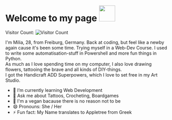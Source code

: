 # Welcome to my page <img src="https://media.giphy.com/media/mGcNjsfWAjY5AEZNw6/giphy.gif" width="50">

Visitor Count: ![Visitor Count](https://profile-counter.glitch.me/{Milia2201}/count.svg)

I'm Milia, 28, from Freiburg, Germany. 
Back at coding, but feel like a newby again cause it's been some time. Trying myself in a Web-Dev Course. 
I used to write some automatisation-stuff in Powershell and more fun things in Python.  
As much as I love spending time on my computer, I also love drawing flowers, tattooing the brave and all kinds of DIY-things.  
I got the Handicraft ADD Superpowers, which I love to set free in my Art Studio. 

  - 🌱 I’m currently learning Web Development
  - 💬 Ask me about Tattoos, Crocheting, Boardgames
  - :leaves: I'm a vegan bacause there is no reason not to be
  - 😄 Pronouns: She / Her
  - ⚡ Fun fact: My Name translates to Appletree from Greek

    


<!--
**Milia2201/Milia2201** is a ✨ _special_ ✨ repository because its `README.md` (this file) appears on your GitHub profile.

-->
